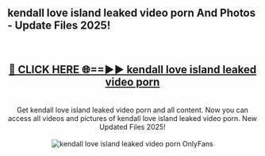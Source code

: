 <h2>kendall love island leaked video porn And Photos - Update Files 2025!</h2>
<br>
<div align="center">
<h2><a href="https://linkcuts.com/hfmhzwbr" rel="nofollow">🔴 CLICK HERE 🌐==►► kendall love island leaked video porn</a></h2>
<br>
Get kendall love island leaked video porn and all content. Now you can access all videos and pictures of kendall love island leaked video porn. New Updated Files 2025!
<br>
<br>
<a href="https://linkcuts.com/hfmhzwbr" rel="nofollow" data-target="animated-image.originalLink"><img src="https://i.ibb.co.com/WyWwxjT/player-gif2.gif" alt="kendall love island leaked video porn OnlyFans" style="max-width: 100%; display: inline-block;" data-target="animated-image.originalImage"></a>
</div>
<br>